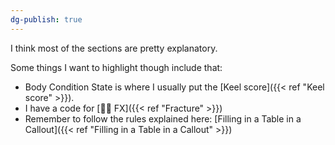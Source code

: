 ```yaml
---
dg-publish: true
---
```


I think most of the sections are pretty explanatory.

Some things I want to highlight though include that:
- Body Condition State is where I usually put the [Keel score]({{< ref "Keel score" >}}).
- I have a code for [⛓️‍💥 FX]({{< ref "Fracture" >}})
- Remember to follow the rules explained here: [Filling in a Table in a Callout]({{< ref "Filling in a Table in a Callout" >}})